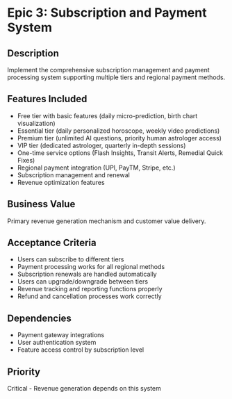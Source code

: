 # Epic 3: Subscription and Payment System

## Description

Implement the comprehensive subscription management and payment processing system supporting multiple tiers and regional payment methods.

## Features Included

- Free tier with basic features (daily micro-prediction, birth chart visualization)
- Essential tier (daily personalized horoscope, weekly video predictions)
- Premium tier (unlimited AI questions, priority human astrologer access)
- VIP tier (dedicated astrologer, quarterly in-depth sessions)
- One-time service options (Flash Insights, Transit Alerts, Remedial Quick Fixes)
- Regional payment integration (UPI, PayTM, Stripe, etc.)
- Subscription management and renewal
- Revenue optimization features

## Business Value

Primary revenue generation mechanism and customer value delivery.

## Acceptance Criteria

- Users can subscribe to different tiers
- Payment processing works for all regional methods
- Subscription renewals are handled automatically
- Users can upgrade/downgrade between tiers
- Revenue tracking and reporting functions properly
- Refund and cancellation processes work correctly

## Dependencies

- Payment gateway integrations
- User authentication system
- Feature access control by subscription level

## Priority

Critical - Revenue generation depends on this system
